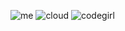 ![me](https://github.com/user-attachments/assets/b32f6165-4ce0-4add-bb07-b6df532b804c)
![cloud](https://github.com/user-attachments/assets/044cc5b2-eeb3-49e7-926f-5834f2737ea7)
![codegirl](https://github.com/user-attachments/assets/addf3eb4-d90c-4ee2-959b-8a4f079c612b)
